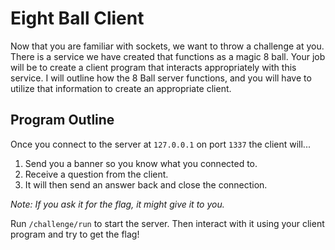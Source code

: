 # Eight Ball Client

Now that you are familiar with sockets, we want to throw a challenge at you. There is a service we have created that functions as a magic 8 ball. Your job will be to create a client program that interacts appropriately with this service. I will outline how the 8 Ball server functions, and you will have to utilize that information to create an appropriate client.

## Program Outline

Once you connect to the server at `127.0.0.1` on port `1337` the client will...
1. Send you a banner so you know what you connected to.
2. Receive a question from the client.
3. It will then send an answer back and close the connection.

*Note: If you ask it for the flag, it might give it to you.*

Run `/challenge/run` to start the server. Then interact with it using your client program and try to get the flag!
